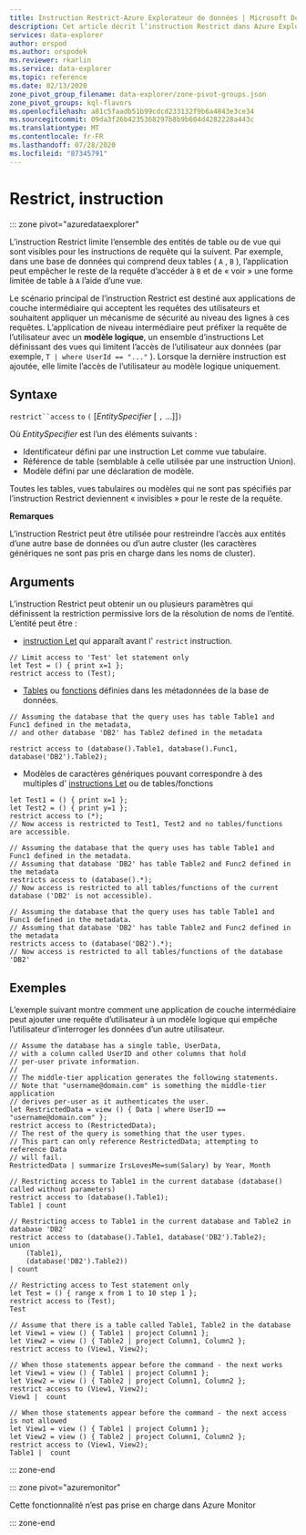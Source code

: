 ```yaml
---
title: Instruction Restrict-Azure Explorateur de données | Microsoft Docs
description: Cet article décrit l’instruction Restrict dans Azure Explorateur de données.
services: data-explorer
author: orspod
ms.author: orspodek
ms.reviewer: rkarlin
ms.service: data-explorer
ms.topic: reference
ms.date: 02/13/2020
zone_pivot_group_filename: data-explorer/zone-pivot-groups.json
zone_pivot_groups: kql-flavors
ms.openlocfilehash: a81c5faadb51b99cdcd233132f9b6a4843e3ce34
ms.sourcegitcommit: 09da3f26b4235368297b8b9b604d4282228a443c
ms.translationtype: MT
ms.contentlocale: fr-FR
ms.lasthandoff: 07/28/2020
ms.locfileid: "87345791"
---
```

# <a name="restrict-statement"></a>Restrict, instruction

::: zone pivot="azuredataexplorer"

L’instruction Restrict limite l’ensemble des entités de table ou de vue qui sont visibles pour les instructions de requête qui la suivent. Par exemple, dans une base de données qui comprend deux tables ( `A` , `B` ), l’application peut empêcher le reste de la requête d’accéder à `B` et de « voir » une forme limitée de table à `A` l’aide d’une vue.

Le scénario principal de l’instruction Restrict est destiné aux applications de couche intermédiaire qui acceptent les requêtes des utilisateurs et souhaitent appliquer un mécanisme de sécurité au niveau des lignes à ces requêtes. L’application de niveau intermédiaire peut préfixer la requête de l’utilisateur avec un **modèle logique**, un ensemble d’instructions Let définissant des vues qui limitent l’accès de l’utilisateur aux données (par exemple, `T | where UserId == "..."` ). Lorsque la dernière instruction est ajoutée, elle limite l’accès de l’utilisateur au modèle logique uniquement.

## <a name="syntax"></a>Syntaxe

`restrict``access` `to` `(` [*EntitySpecifier* [ `,` ...]]`)`

Où *EntitySpecifier* est l’un des éléments suivants :
* Identificateur défini par une instruction Let comme vue tabulaire.
* Référence de table (semblable à celle utilisée par une instruction Union).
* Modèle défini par une déclaration de modèle.

Toutes les tables, vues tabulaires ou modèles qui ne sont pas spécifiés par l’instruction Restrict deviennent « invisibles » pour le reste de la requête. 

**Remarques**

L’instruction Restrict peut être utilisée pour restreindre l’accès aux entités d’une autre base de données ou d’un autre cluster (les caractères génériques ne sont pas pris en charge dans les noms de cluster).

## <a name="arguments"></a>Arguments

L’instruction Restrict peut obtenir un ou plusieurs paramètres qui définissent la restriction permissive lors de la résolution de noms de l’entité. L’entité peut être :
- [instruction Let](./letstatement.md) qui apparaît avant l' `restrict` instruction. 

```kusto
// Limit access to 'Test' let statement only
let Test = () { print x=1 };
restrict access to (Test);
```

- [Tables](../management/tables.md) ou [fonctions](../management/functions.md) définies dans les métadonnées de la base de données.

```kusto
// Assuming the database that the query uses has table Table1 and Func1 defined in the metadata, 
// and other database 'DB2' has Table2 defined in the metadata
 
restrict access to (database().Table1, database().Func1, database('DB2').Table2);
```

- Modèles de caractères génériques pouvant correspondre à des multiples d' [instructions Let](./letstatement.md) ou de tables/fonctions  

```kusto
let Test1 = () { print x=1 };
let Test2 = () { print y=1 };
restrict access to (*);
// Now access is restricted to Test1, Test2 and no tables/functions are accessible.

// Assuming the database that the query uses has table Table1 and Func1 defined in the metadata.
// Assuming that database 'DB2' has table Table2 and Func2 defined in the metadata
restricts access to (database().*);
// Now access is restricted to all tables/functions of the current database ('DB2' is not accessible).

// Assuming the database that the query uses has table Table1 and Func1 defined in the metadata.
// Assuming that database 'DB2' has table Table2 and Func2 defined in the metadata
restricts access to (database('DB2').*);
// Now access is restricted to all tables/functions of the database 'DB2'
```


## <a name="examples"></a>Exemples

L’exemple suivant montre comment une application de couche intermédiaire peut ajouter une requête d’utilisateur à un modèle logique qui empêche l’utilisateur d’interroger les données d’un autre utilisateur.

```kusto
// Assume the database has a single table, UserData,
// with a column called UserID and other columns that hold
// per-user private information.
//
// The middle-tier application generates the following statements.
// Note that "username@domain.com" is something the middle-tier application
// derives per-user as it authenticates the user.
let RestrictedData = view () { Data | where UserID == "username@domain.com" };
restrict access to (RestrictedData);
// The rest of the query is something that the user types.
// This part can only reference RestrictedData; attempting to reference Data
// will fail.
RestrictedData | summarize IrsLovesMe=sum(Salary) by Year, Month
```

```kusto
// Restricting access to Table1 in the current database (database() called without parameters)
restrict access to (database().Table1);
Table1 | count

// Restricting access to Table1 in the current database and Table2 in database 'DB2'
restrict access to (database().Table1, database('DB2').Table2);
union 
    (Table1),
    (database('DB2').Table2))
| count

// Restricting access to Test statement only
let Test = () { range x from 1 to 10 step 1 };
restrict access to (Test);
Test
 
// Assume that there is a table called Table1, Table2 in the database
let View1 = view () { Table1 | project Column1 };
let View2 = view () { Table2 | project Column1, Column2 };
restrict access to (View1, View2);
 
// When those statements appear before the command - the next works
let View1 = view () { Table1 | project Column1 };
let View2 = view () { Table2 | project Column1, Column2 };
restrict access to (View1, View2);
View1 |  count
 
// When those statements appear before the command - the next access is not allowed
let View1 = view () { Table1 | project Column1 };
let View2 = view () { Table2 | project Column1, Column2 };
restrict access to (View1, View2);
Table1 |  count
```

::: zone-end

::: zone pivot="azuremonitor"

Cette fonctionnalité n’est pas prise en charge dans Azure Monitor

::: zone-end
